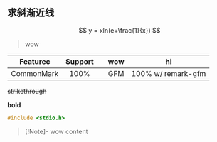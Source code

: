 
## 求斜渐近线

$$
y = xln(e+\frac{1}{x})
$$

>
>wow

| Featurec   | Support |     | wow | hi                 |
| :----------: | :-------: | --- | :---: | :------------------: |
| CommonMark | 100%    |     | GFM | 100% w/ remark-gfm |

~~strikethrough~~

**bold**



```cpp
#include <stdio.h>

```

>[!Note]- wow
>content
